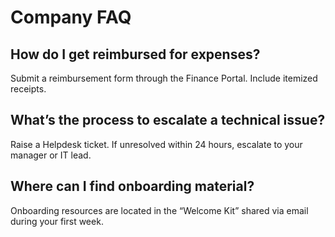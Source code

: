 # Company FAQ

## How do I get reimbursed for expenses?
Submit a reimbursement form through the Finance Portal. Include itemized receipts.

## What’s the process to escalate a technical issue?
Raise a Helpdesk ticket. If unresolved within 24 hours, escalate to your manager or IT lead.

## Where can I find onboarding material?
Onboarding resources are located in the “Welcome Kit” shared via email during your first week.
